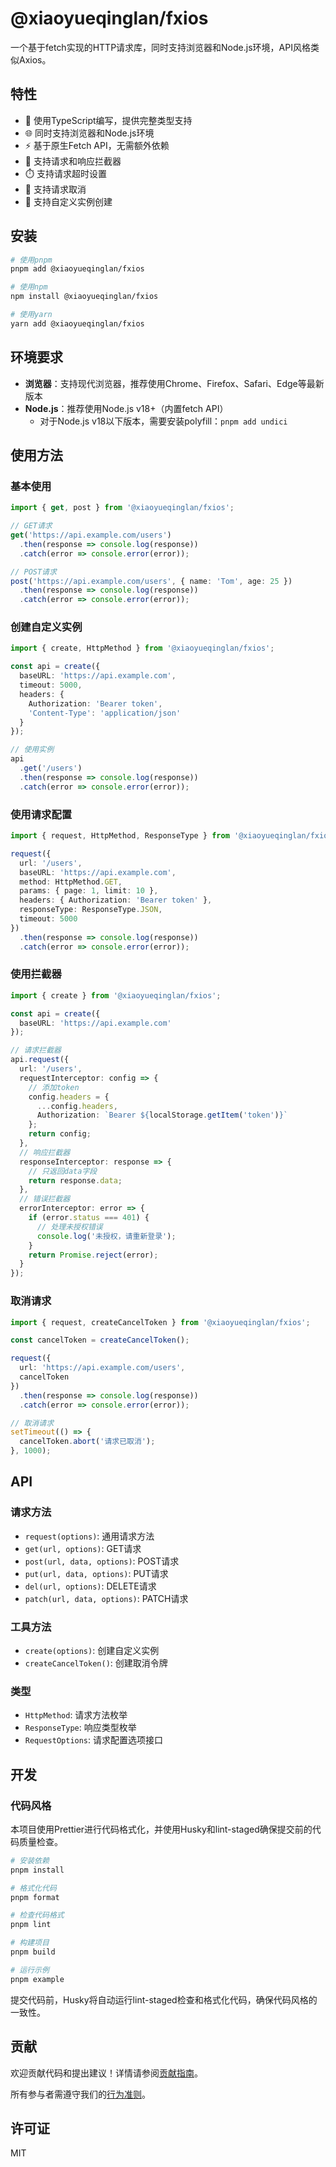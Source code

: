 # @xiaoyueqinglan/fxios

一个基于fetch实现的HTTP请求库，同时支持浏览器和Node.js环境，API风格类似Axios。

## 特性

- 💪 使用TypeScript编写，提供完整类型支持
- 🌐 同时支持浏览器和Node.js环境
- ⚡ 基于原生Fetch API，无需额外依赖
- 🧩 支持请求和响应拦截器
- ⏱️ 支持请求超时设置
- 🚫 支持请求取消
- 🔄 支持自定义实例创建

## 安装

```bash
# 使用pnpm
pnpm add @xiaoyueqinglan/fxios

# 使用npm
npm install @xiaoyueqinglan/fxios

# 使用yarn
yarn add @xiaoyueqinglan/fxios
```

## 环境要求

- **浏览器**：支持现代浏览器，推荐使用Chrome、Firefox、Safari、Edge等最新版本
- **Node.js**：推荐使用Node.js v18+（内置fetch API）
  - 对于Node.js v18以下版本，需要安装polyfill：`pnpm add undici`

## 使用方法

### 基本使用

```typescript
import { get, post } from '@xiaoyueqinglan/fxios';

// GET请求
get('https://api.example.com/users')
  .then(response => console.log(response))
  .catch(error => console.error(error));

// POST请求
post('https://api.example.com/users', { name: 'Tom', age: 25 })
  .then(response => console.log(response))
  .catch(error => console.error(error));
```

### 创建自定义实例

```typescript
import { create, HttpMethod } from '@xiaoyueqinglan/fxios';

const api = create({
  baseURL: 'https://api.example.com',
  timeout: 5000,
  headers: {
    Authorization: 'Bearer token',
    'Content-Type': 'application/json'
  }
});

// 使用实例
api
  .get('/users')
  .then(response => console.log(response))
  .catch(error => console.error(error));
```

### 使用请求配置

```typescript
import { request, HttpMethod, ResponseType } from '@xiaoyueqinglan/fxios';

request({
  url: '/users',
  baseURL: 'https://api.example.com',
  method: HttpMethod.GET,
  params: { page: 1, limit: 10 },
  headers: { Authorization: 'Bearer token' },
  responseType: ResponseType.JSON,
  timeout: 5000
})
  .then(response => console.log(response))
  .catch(error => console.error(error));
```

### 使用拦截器

```typescript
import { create } from '@xiaoyueqinglan/fxios';

const api = create({
  baseURL: 'https://api.example.com'
});

// 请求拦截器
api.request({
  url: '/users',
  requestInterceptor: config => {
    // 添加token
    config.headers = {
      ...config.headers,
      Authorization: `Bearer ${localStorage.getItem('token')}`
    };
    return config;
  },
  // 响应拦截器
  responseInterceptor: response => {
    // 只返回data字段
    return response.data;
  },
  // 错误拦截器
  errorInterceptor: error => {
    if (error.status === 401) {
      // 处理未授权错误
      console.log('未授权，请重新登录');
    }
    return Promise.reject(error);
  }
});
```

### 取消请求

```typescript
import { request, createCancelToken } from '@xiaoyueqinglan/fxios';

const cancelToken = createCancelToken();

request({
  url: 'https://api.example.com/users',
  cancelToken
})
  .then(response => console.log(response))
  .catch(error => console.error(error));

// 取消请求
setTimeout(() => {
  cancelToken.abort('请求已取消');
}, 1000);
```

## API

### 请求方法

- `request(options)`: 通用请求方法
- `get(url, options)`: GET请求
- `post(url, data, options)`: POST请求
- `put(url, data, options)`: PUT请求
- `del(url, options)`: DELETE请求
- `patch(url, data, options)`: PATCH请求

### 工具方法

- `create(options)`: 创建自定义实例
- `createCancelToken()`: 创建取消令牌

### 类型

- `HttpMethod`: 请求方法枚举
- `ResponseType`: 响应类型枚举
- `RequestOptions`: 请求配置选项接口

## 开发

### 代码风格

本项目使用Prettier进行代码格式化，并使用Husky和lint-staged确保提交前的代码质量检查。

```bash
# 安装依赖
pnpm install

# 格式化代码
pnpm format

# 检查代码格式
pnpm lint

# 构建项目
pnpm build

# 运行示例
pnpm example
```

提交代码前，Husky将自动运行lint-staged检查和格式化代码，确保代码风格的一致性。

## 贡献

欢迎贡献代码和提出建议！详情请参阅[贡献指南](CONTRIBUTING.md)。

所有参与者需遵守我们的[行为准则](CODE_OF_CONDUCT.md)。

## 许可证

MIT
